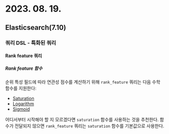 # 2023. 08. 19.

## Elasticsearch(7.10)

### 쿼리 DSL - 특화된 쿼리

#### Rank feature 쿼리

##### Rank feature 함수

순위 특성 필드에 따라 연관성 점수를 계산하기 위해 `rank_feature` 쿼리는 다음 수학 함수를 지원한다:

- [Saturation](https://www.elastic.co/guide/en/elasticsearch/reference/7.10/query-dsl-rank-feature-query.html#rank-feature-query-saturation)
- [Logarithm](https://www.elastic.co/guide/en/elasticsearch/reference/7.10/query-dsl-rank-feature-query.html#rank-feature-query-logarithm)
- [Sigmoid](https://www.elastic.co/guide/en/elasticsearch/reference/7.10/query-dsl-rank-feature-query.html#rank-feature-query-sigmoid)

어디서부터 시작해야 할 지 모르겠다면 `saturation` 함수를 사용하는 것을 추천한다. 함수가 전달되지 않으면 `rank_feature` 쿼리는 `saturation` 함수를 기본값으로 사용한다.

